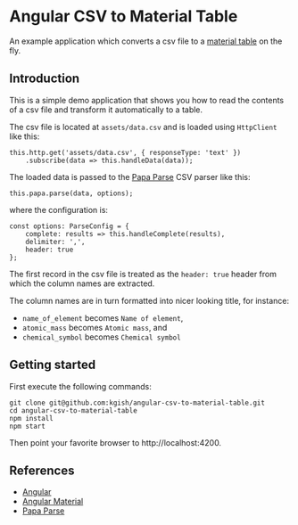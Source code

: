 # Angular CSV to Material Table

An example application which converts a csv file to a [material table](https://material.angular.io/components/table/overview) on the fly.

## Introduction

This is a simple demo application that shows you how to read the contents of a csv file and transform it automatically to a table.

The csv file is located at `assets/data.csv` and is loaded using `HttpClient` like this:

```
this.http.get('assets/data.csv', { responseType: 'text' })
    .subscribe(data => this.handleData(data));
```

The loaded data is passed to the [Papa Parse](https://www.npmjs.com/package/ngx-papaparse) CSV parser like this:

```
this.papa.parse(data, options);
```

where the configuration is:

```
const options: ParseConfig = {
    complete: results => this.handleComplete(results),
    delimiter: ',',
    header: true
};
```

The first record in the csv file is treated as the `header: true` header from which the column names are extracted.

The column names are in turn formatted into nicer looking title, for instance:

* `name_of_element` becomes `Name of element`,
* `atomic_mass` becomes `Atomic mass`, and
* `chemical_symbol` becomes `Chemical symbol`

## Getting started

First execute the following commands:

```
git clone git@github.com:kgish/angular-csv-to-material-table.git
cd angular-csv-to-material-table
npm install
npm start
```

Then point your favorite browser to http://localhost:4200.

## References

* [Angular](https://angular.io/)
* [Angular Material](https://material.angular.io/)
* [Papa Parse](https://www.npmjs.com/package/ngx-papaparse)
